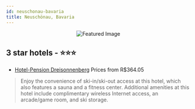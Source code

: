 ```yaml
---
id: neuschonau-bavaria
title: Neuschönau, Bavaria
---
```


<center><img src="https://i.travelapi.com/hotels/3000000/2820000/2819000/2818952/3171ee5e_z.jpg" alt="Featured Image" /></center>


##  3 star hotels - ⭐️⭐️⭐️

-    [Hotel-Pension Dreisonnenberg](https://us.hurb.com/hotels/neuschonau/hotel-pension-dreisonnenberg-JNP-JP265041?cmp=18055) Prices from R$364.05
   > Enjoy the convenience of ski-in/ski-out access at this hotel, which also features a sauna and a fitness center. Additional amenities at this hotel include complimentary wireless Internet access, an arcade/game room, and ski storage.
